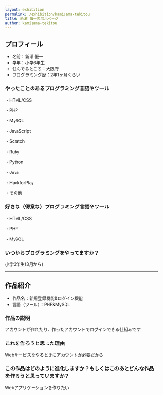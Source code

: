 ```yaml
---
layout: exhibition
permalink: /exhibition/kamisama-tekitou
title: 新濱 優一の展示ページ
author: kamisama-tekitou
---
```

## プロフィール

- 名前：新濱 優一
- 学年：小学6年生
- 住んでるところ：大阪府
- プログラミング歴：2年1ヶ月くらい

### やったことのあるプログラミング言語やツール

・HTML/CSS

・PHP

・MySQL

・JavaScript

・Scratch

・Ruby

・Python

・Java

・HackforPlay

・その他

### 好きな（得意な）プログラミング言語やツール

・HTML/CSS

・PHP

・MySQL

### いつからプログラミングをやってますか？

小学3年生(3月から)

---

## 作品紹介

- 作品名：新規登録機能&ログイン機能
- 言語（ツール）：PHP&MySQL

### 作品の説明

アカウントが作れたり、作ったアカウントでログインできる仕組みです

### これを作ろうと思った理由

Webサービスをやるときにアカウントが必要だから

### この作品はどのように進化しますか？もしくはこのあとどんな作品を作ろうと思っていますか？

Webアプリケーションを作りたい
